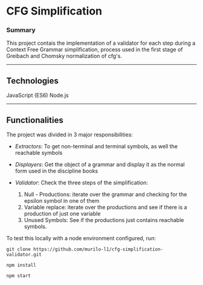 
# CFG Simplification


### Summary

This project contais the implementation of a validator for each step during a Context Free Grammar simplification, process used in the first stage of Greibach and Chomsky normalization of cfg's.

---
## Technologies

JavaScript (ES6)
Node.js

---

## Functionalities

The project was divided in 3 major responsibilities:

- *Extractors*: To get non-terminal and terminal symbols, as well the reachable symbols
- *Displayers*: Get the object of a grammar and display it as the normal form used in the discipline books
- *Validator*: Check the three steps of the simplification:
	
	1. Null - Productions: iterate over the grammar and checking for the epsilon symbol in one of them
	2. Variable replace: iterate over the productions and see if there is a production of just one variable
	3. Unused Symbols: See if the productions just contains reachable symbols.

To test this locally with a node environment configured, run: 

```
git clone https://github.com/murilo-l1/cfg-simplification-validator.git

npm install 

npm start

```
